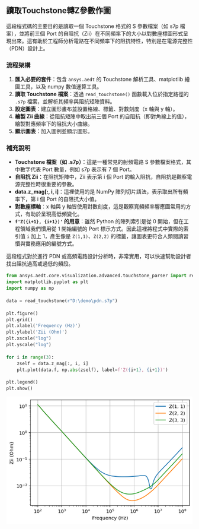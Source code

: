 讀取Touchstone轉Z參數作圖
---

這段程式碼的主要目的是讀取一個 Touchstone 格式的 S 參數檔案（如 s7p 檔案），並將前三個 Port 的自阻抗（Zii）在不同頻率下的大小以對數座標圖形式呈現出來。這有助於工程師分析電路在不同頻率下的阻抗特性，特別是在電源完整性（PDN）設計上。

### 流程架構

1. **匯入必要的套件**：包含 `ansys.aedt` 的 Touchstone 解析工具、matplotlib 繪圖工具，以及 numpy 數值運算工具。
2. **讀取 Touchstone 檔案**：透過 `read_touchstone()` 函數載入位於指定路徑的 `.s7p` 檔案，並解析其頻率與阻抗矩陣資料。
3. **設定圖表**：建立圖形畫布並設置格線、標籤、對數刻度（x 軸與 y 軸）。
4. **繪製 Zii 曲線**：從阻抗矩陣中取出前三個 Port 的自阻抗（即對角線上的值），繪製對應頻率下的阻抗大小曲線。
5. **顯示圖表**：加入圖例並顯示圖形。

### 補充說明

* **Touchstone 檔案（如 .s7p）**：這是一種常見的射頻電路 S 參數檔案格式，其中數字代表 Port 數量，例如 s7p 表示有 7 個 Port。
* **自阻抗 Zii**：在阻抗矩陣中，Zii 表示第 i 個 Port 的輸入阻抗，自阻抗是觀察電源完整性時很重要的參數。
* **data.z\_mag\[:, i, i]**：這裡使用的是 NumPy 陣列切片語法，表示取出所有頻率下，第 i 個 Port 的自阻抗大小值。
* **對數座標軸**：x 軸與 y 軸皆使用對數刻度，這是觀察寬頻頻率響應圖常用的方式，有助於呈現高低頻變化。
* **`f'Z({i+1}, {i+1})'` 的用意**：雖然 Python 的陣列索引是從 0 開始，但在工程領域我們慣用從 1 開始編號的 Port 標示方式。因此這裡將程式中實際的索引值 `i` 加上 1，產生像是 `Z(1,1)`、`Z(2,2)` 的標籤，讓圖表更符合人類閱讀習慣與實務應用的編號方式。

這段程式對於進行 PDN 或高頻電路設計分析時，非常實用，可以快速幫助設計者找出阻抗過高或過低的頻段。


```python
from ansys.aedt.core.visualization.advanced.touchstone_parser import read_touchstone
import matplotlib.pyplot as plt
import numpy as np

data = read_touchstone(r"D:\demo\pdn.s7p")

plt.figure()
plt.grid()
plt.xlabel('Frequency (Hz)')
plt.ylabel('Zii (Ohm)')
plt.xscale("log")
plt.yscale("log")

for i in range(3):
    zself = data.z_mag[:, i, i]
    plt.plot(data.f, np.abs(zself), label=f'Z({i+1}, {i+1})')

plt.legend()
plt.show()
```
![2025-05-08_11-38-46](/assets/2025-05-08_11-38-46_5mgvty3rw.png)